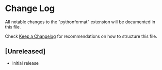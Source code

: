 # Change Log

All notable changes to the "pythonformat" extension will be documented in this file.

Check [Keep a Changelog](http://keepachangelog.com/) for recommendations on how to structure this file.

## [Unreleased]

- Initial release